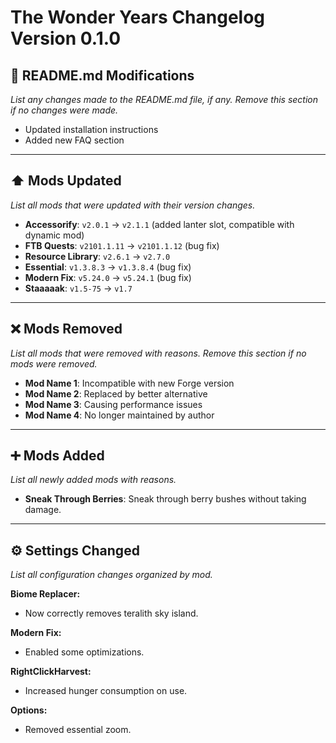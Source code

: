 # The Wonder Years Changelog Version 0.1.0

## 📖 README.md Modifications
*List any changes made to the README.md file, if any. Remove this section if no changes were made.*

- Updated installation instructions
- Added new FAQ section

---

## ⬆️ Mods Updated
*List all mods that were updated with their version changes.*

- **Accessorify**: `v2.0.1` → `v2.1.1` (added lanter slot, compatible with dynamic mod)
- **FTB Quests**: `v2101.1.11` → `v2101.1.12` (bug fix)
- **Resource Library**: `v2.6.1` → `v2.7.0`
- **Essential**: `v1.3.8.3` → `v1.3.8.4` (bug fix)
- **Modern Fix**: `v5.24.0` → `v5.24.1` (bug fix)
- **Staaaaak**: `v1.5-75` → `v1.7`

---

## ❌ Mods Removed
*List all mods that were removed with reasons. Remove this section if no mods were removed.*

- **Mod Name 1**: Incompatible with new Forge version
- **Mod Name 2**: Replaced by better alternative
- **Mod Name 3**: Causing performance issues
- **Mod Name 4**: No longer maintained by author

---

## ➕ Mods Added
*List all newly added mods with reasons.*

- **Sneak Through Berries**: Sneak through berry bushes without taking damage.

---

## ⚙️ Settings Changed
*List all configuration changes organized by mod.*

**Biome Replacer:**
- Now correctly removes teralith sky island.

**Modern Fix:**
- Enabled some optimizations.

**RightClickHarvest:**
- Increased hunger consumption on use.

**Options:**
- Removed essential zoom.

